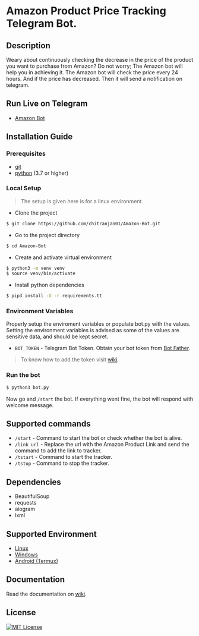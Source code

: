# Amazon Product Price Tracking Telegram Bot.
## Description
Weary about continuously checking the decrease in the price of the product you want to purchase from Amazon? Do not worry; The Amazon bot will help you in achieving it. The Amazon bot will check the price every 24 hours. And if the price has decreased. Then it will send a notification on telegram.
## Run Live on Telegram
* [Amazon Bot](https://telegram.dog/AmazonPriceRangeBot)
## Installation Guide
### Prerequisites
* [git](https://git-scm.com/)
* [python](https://www.python.org/) (3.7 or higher)
### Local Setup
> The setup is given here is for a linux environment.
* Clone the project
```bash
$ git clone https://github.com/chitranjan01/Amazon-Bot.git
```
* Go to the project directory
```bash
$ cd Amazon-Bot
```
* Create and activate virtual environment
```bash
$ python3 -m venv venv
$ source venv/bin/activate
```
* Install python dependencies
```bash
$ pip3 install -U -r requirements.tt
```
### Environment Variables
Properly setup the enviroment variables or populate bot.py with the values. Setting the environment variables is advised as some of the values are sensitive data, and should be kept secret. 
* ```BOT_TOKEN``` - Telegram Bot Token. Obtain your bot token from [Bot Father](https://t.me/BotFather).
> To know how to add the token visit [wiki](https://github.com/chitranjan01/Amazon-Bot/wiki/Installation#steps-to-add-the-token-value-in-the-environment-variable-of-your-system-1).
### Run the bot
```bash
$ python3 bot.py
```
Now go and ```/start``` the bot. If everything went fine, the bot will respond with welcome message.
## Supported commands
* ```/start``` - Command to start the bot or check whether the bot is alive.
* ```/link url``` - Replace the url with the Amazon Product Link and send the command to add the link to tracker.
* ```/tstart``` - Command to start the tracker.
* ```/tstop``` - Command to stop the tracker.
## Dependencies
* BeautifulSoup
* requests
* aiogram
* lxml
## Supported Environment
* [Linux](https://github.com/chitranjan01/Amazon-Bot/wiki/Installation#linux)
* [Windows](https://github.com/chitranjan01/Amazon-Bot/wiki/Installation#windows)
* [Android (Termux)](https://github.com/chitranjan01/Amazon-Bot/wiki/Installation#android)
## Documentation
Read the documentation on [wiki](https://github.com/chitranjan01/Amazon-Bot/wiki).
## License
[![MIT License](https://img.shields.io/badge/License-MIT-green.svg)](https://choosealicense.com/licenses/mit/)
